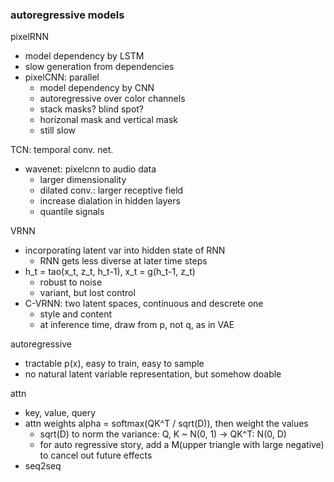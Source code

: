 ### autoregressive models

pixelRNN
- model dependency by LSTM
- slow generation from dependencies
- pixelCNN: parallel
    - model dependency by CNN
    - autoregressive over color channels
    - stack masks? blind spot?
    - horizonal mask and vertical mask
    - still slow

TCN: temporal conv. net.
- wavenet: pixelcnn to audio data
    - larger dimensionality
    - dilated conv.: larger receptive field
    - increase dialation in hidden layers
    - quantile signals

VRNN
- incorporating latent var into hidden state of RNN
    - RNN gets less diverse at later time steps
- h_t = tao(x_t, z_t, h_t-1), x_t = g(h_t-1, z_t)
    - robust to noise
    - variant, but lost control
- C-VRNN: two latent spaces, continuous and descrete one
    - style and content
    - at inference time, draw from p, not q, as in VAE

autoregressive
- tractable p(x), easy to train, easy to sample
- no natural latent variable representation, but somehow doable

attn
- key, value, query
- attn weights alpha = softmax(QK^T / sqrt(D)), then weight the values
    - sqrt(D) to norm the variance: Q, K ~ N(0, 1) -> QK^T: N(0, D)
    - for auto regressive story, add a M(upper triangle with large negative) to cancel out future effects
- seq2seq